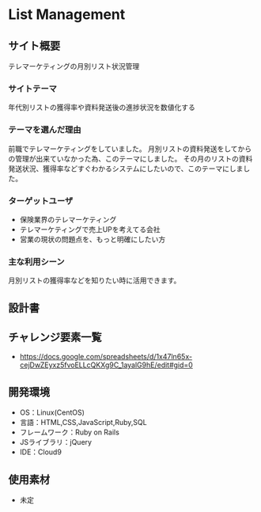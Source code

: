 # List Management

## サイト概要
テレマーケティングの月別リスト状況管理

### サイトテーマ
年代別リストの獲得率や資料発送後の進捗状況を数値化する

### テーマを選んだ理由
前職でテレマーケティングをしていました。
月別リストの資料発送をしてからの管理が出来ていなかった為、このテーマにしました。
その月のリストの資料発送状況、獲得率などすぐわかるシステムにしたいので、このテーマにしました。

### ターゲットユーザ
- 保険業界のテレマーケティング
- テレマーケティングで売上UPを考えてる会社
- 営業の現状の問題点を、もっと明確にしたい方

### 主な利用シーン
月別リストの獲得率などを知りたい時に活用できます。

## 設計書


## チャレンジ要素一覧
- https://docs.google.com/spreadsheets/d/1x47ln65x-cejDwZEyxz5fvoELLcQKXg9C_1ayalG9hE/edit#gid=0
## 開発環境
- OS：Linux(CentOS)
- 言語：HTML,CSS,JavaScript,Ruby,SQL
- フレームワーク：Ruby on Rails
- JSライブラリ：jQuery
- IDE：Cloud9

## 使用素材
- 未定
